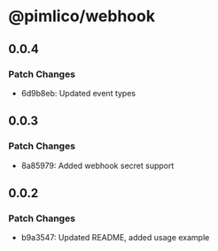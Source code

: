 # @pimlico/webhook

## 0.0.4

### Patch Changes

- 6d9b8eb: Updated event types

## 0.0.3

### Patch Changes

- 8a85979: Added webhook secret support

## 0.0.2

### Patch Changes

- b9a3547: Updated README, added usage example
